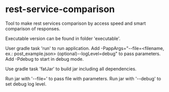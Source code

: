 # rest-service-comparison
Tool to make rest services comparison by access speed and smart comparison of responses.

Executable version can be found in folder 'executable'.

User gradle task 'run' to run application.
Add -PappArgs="--file=<filename, ex.: post_example.json> (optional)--logLevel=debug" to pass parameters.
Add -Pdebug to start in debug mode. 

Use gradle task 'fatJar' to build jar including all dependencies.

Run jar with '--file=<filename>' to pass file with parameters.
Run jar with '--debug' to set debug log level.

